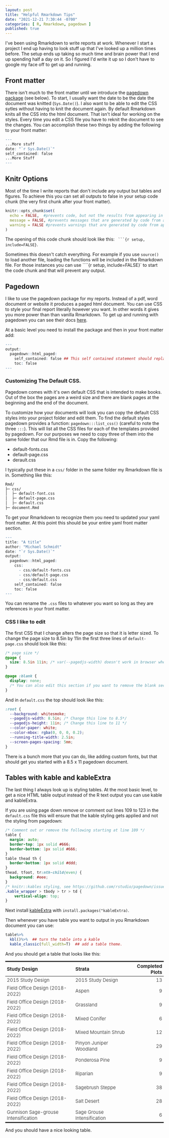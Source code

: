 ```yaml
---
layout: post
title: "Helpful Rmarkdown Tips"
date: "2021-12-21 7:30:44 -0700"
categories: [ R, Rmarkdown, pagedown ]
published: true
---
```


I've been using Rmarkdown to write reports at work. Whenever I start a project I end up having to look stuff up that I've looked up a million times before.  The setup ends up taking so much time and brain power that I end up spending half a day on it.  So I figured I'd write it up so I don't have to google my face off to get up and running. 

## Front matter 
There isn't much to the front matter until we introduce the [pagedown package](https://pagedown.rbind.io/) (see below). To start, I usually want the date to be the date the document was knitted (`Sys.Date()`). I also want to be able to edit the CSS sytles without having to knit the document again.  By default Rmarkdown knits all the CSS into the html document.  That isn't ideal for working on the styles. Every time you edit a CSS file you have to reknit the document to see the changes.  You can accomplish these two things by adding the following to your front matter:

```r
---
...More stuff
date: "`r Sys.Date()`"
self_contained: false
...More Stuff
---
```

## Knitr Options
Most of the time I write reports that don't include any output but tables and figures.  To achieve this you can set all outputs to false in your setup code chunk (the very first chunk after your front matter).

```r
knitr::opts_chunk$set(
  echo = FALSE,  #prevents code, but not the results from appearing in the finished file.
  message = FALSE, #prevents messages that are generated by code from appearing in the finished file.
  warning = FALSE #prevents warnings that are generated by code from appearing in the finished.
)
```

The opening of this code chunk should look like this: ` ```{r setup, include=FALSE}`.  

Sometimes this doesn't catch everything.  For example if you use `source()` to load another file, loading the functions will be included in the Rmarkdown file.  For those instances you can use ````{r setup, include=FALSE}` to start the code chunk and that will prevent any output. 

## Pagedown
I like to use the pagedown package for my reports. Instead of a pdf, word document or website it produces a paged html document. You can use CSS to style your final report literally however you want. In other words it gives you more power than than vanilla Rmarkdown.  To get up and running with pagedown you can see their docs [here](https://pagedown.rbind.io/). 

At a basic level you need to install the package and then in your front matter add:

```r
---
output: 
  pagedown::html_paged:
    self_contained: false ## This self contained statement should replace the one I detailed above. 
    toc: false
---
```

### Customizing The Default CSS.
Pagedown comes with it's own default CSS that is intended to make books. Out of the box the pages are a weird size and there are blank pages at the beginning and the end of the document. 

To customize how your documents will look you can copy the default CSS styles into your project folder and edit them. To find the default styles pagedown provides a function: `pagedown:::list_css()` (careful to note the three `:::`).  This will list all the CSS files for each of the templates provided by pagedown.  For our purposes we need to copy three of them into the same folder that our Rmd file is in.  Copy the following: 

* default-fonts.css
* default-page.css
* derault.css

I typically put these in a `css/` folder in the same folder my Rmarkdown file is in.  Something like this: 

```bash
Rmd/
├─ css/
│  ├─ default-font.css
│  ├─ default-page.css
│  ├─ default.css
├─ document.Rmd
```

To get your Rmarkdown to recognize them you need to updated your yaml front matter. At this point this should be your entire yaml front matter section.

```r
---
title: "A title"
author: "Michael Schmidt"
date: "`r Sys.Date()`"
output: 
  pagedown::html_paged:
    css:
      - css/default-fonts.css
      - css/default-page.css
      - css/default.css
    self_contained: false
    toc: false
---
```
You can rename the `.css` files to whatever you want so long as they are references in your front matter. 

### CSS I like to edit
The first CSS that I change alters the page size so that it is letter sized.  To change the page size to 8.5in by 11in the first three lines of `default-page.css` should look like this: 
```css
/* page size */
@page {
  size: 8.5in 11in; /* var(--pagedjs-width) doesn't work in browser when printing */
}

@page :blank {
  display: none; 
  /* You can also edit this section if you want to remove the blank second page!! */
}

```
And in `default.css` the top should look like this:

```css
:root {
  --background: whitesmoke;
  --pagedjs-width: 8.5in; /* Change this line to 8.5*/
  --pagedjs-height: 11in; /* Change this line to 11 */
  --color-paper: white;
  --color-mbox: rgba(0, 0, 0, 0.2);
  --running-title-width: 2.5in;
  --screen-pages-spacing: 5mm;
}
```

There is a bunch more that you can do, like adding custom fonts, but that should get you started with a 8.5 x 11 pagedown document. 

## Tables with kable and kableExtra
The last thing I always look up is styling tables.  At the most basic level, to get a nice HTML table output instead of the R text output you can use kable and kableExtra.

If you are using page down remove or comment out lines 109 to 123 in the `default.css` file this will ensure that the kable styling gets applied and not the styling from pagedown: 

```css
/* Comment out or remove the following starting at line 109 */
table {
  margin: auto;
  border-top: 1px solid #666;
  border-bottom: 1px solid #666;
}
table thead th {
  border-bottom: 1px solid #ddd;
}
thead, tfoot, tr:nth-child(even) {
  background: #eee;
}
/* knitr::kables styling, see https://github.com/rstudio/pagedown/issues/214 */
.kable_wrapper > tbody > tr > td {
    vertical-align: top;
}
```

Next install [kableExtra](https://haozhu233.github.io/kableExtra/awesome_table_in_html.html) with `install.packages("kableExtra)`.  

Then whenever you have table you want to output in you Rmarkdown document you can use: 

```r
table%>%
  kbl()%>%  ## turn the table into a kable
  kable_classic(full_width=T)  ## add a table theme. 
```

And you should get a table that looks like this:

<style type="text/css" rel="stylesheet">
  .lightable-classic {
  border-top: 0.16em solid #111111;
  border-bottom: 0.16em solid #111111;
  width: 100%;
  margin-bottom: 10px;
  margin: 10px 5px;
  font-weight: 300 !important;
  font-size: 15px;
}

.lightable-classic tfoot tr td {
  border: 0;
}

.lightable-classic tfoot tr:first-child td {
  border-top: 0.14em solid #111111;
}

.lightable-classic caption {
  color: #222222;
}

.lightable-classic td {
  padding-left: 5px;
  padding-right: 5px;
  color: #222222;
}

.lightable-classic th {
  padding-left: 5px;
  padding-right: 5px;
  font-weight: bold;
  color: #222222;
}

.lightable-classic thead tr:last-child th {
  border-bottom: 0.10em solid #111111;
}

.lightable-classic.lightable-hover tbody tr:hover {
  background-color: #F9EEC1;
}

.lightable-classic.lightable-striped tbody tr:nth-child(even) {
  background-color: #f5f5f5;
}
</style>

<table class="lightable-classic" style="margin-left: auto; margin-right: auto;">
<thead>
<tr>
<th style="text-align:left;">
Study Design
</th>
<th style="text-align:left;">
Strata
</th>
<th style="text-align:right;">
Completed Plots
</th>
</tr>
</thead>
<tbody>
<tr>
<td style="text-align:left;">
2015 Study Design
</td>
<td style="text-align:left;">
2015 Study Design
</td>
<td style="text-align:right;">
13
</td>
</tr>
<tr>
<td style="text-align:left;">
Field Office Design (2018-2022)
</td>
<td style="text-align:left;">
Aspen
</td>
<td style="text-align:right;">
9
</td>
</tr>
<tr>
<td style="text-align:left;">
Field Office Design (2018-2022)
</td>
<td style="text-align:left;">
Grassland
</td>
<td style="text-align:right;">
9
</td>
</tr>
<tr>
<td style="text-align:left;">
Field Office Design (2018-2022)
</td>
<td style="text-align:left;">
Mixed Conifer
</td>
<td style="text-align:right;">
6
</td>
</tr>
<tr>
<td style="text-align:left;">
Field Office Design (2018-2022)
</td>
<td style="text-align:left;">
Mixed Mountain Shrub
</td>
<td style="text-align:right;">
12
</td>
</tr>
<tr>
<td style="text-align:left;">
Field Office Design (2018-2022)
</td>
<td style="text-align:left;">
Pinyon Juniper Woodland
</td>
<td style="text-align:right;">
29
</td>
</tr>
<tr>
<td style="text-align:left;">
Field Office Design (2018-2022)
</td>
<td style="text-align:left;">
Ponderosa Pine
</td>
<td style="text-align:right;">
9
</td>
</tr>
<tr>
<td style="text-align:left;">
Field Office Design (2018-2022)
</td>
<td style="text-align:left;">
Riparian
</td>
<td style="text-align:right;">
9
</td>
</tr>
<tr>
<td style="text-align:left;">
Field Office Design (2018-2022)
</td>
<td style="text-align:left;">
Sagebrush Steppe
</td>
<td style="text-align:right;">
38
</td>
</tr>
<tr>
<td style="text-align:left;">
Field Office Design (2018-2022)
</td>
<td style="text-align:left;">
Salt Desert
</td>
<td style="text-align:right;">
28
</td>
</tr>
<tr>
<td style="text-align:left;">
Gunnison Sage-grouse Intensification
</td>
<td style="text-align:left;">
Sage Grouse Intensification
</td>
<td style="text-align:right;">
6
</td>
</tr>
</tbody>
</table>

And you should have a nice looking table. 






